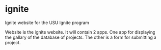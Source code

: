 # ignite
Ignite website for the USU Ignite program


Website is the ignite website. It will contain 2 apps. One app for displaying the gallary of the database of projects. The other is a form for submitting a project.